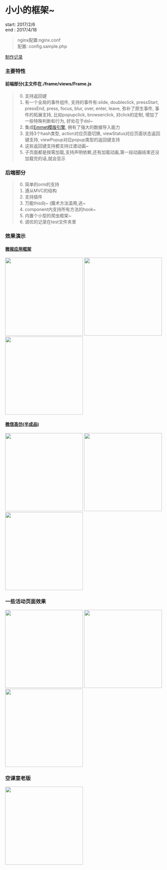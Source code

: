 # 小小的框架~

start: 2017/2/6<br>
end  : 2017/4/18

> nginx配置:nginx.conf<br>
> 配置: config.sample.php

[制作记录](http://www.jianshu.com/p/3bf037440cc0)

### 主要特性

#### 前端部分(主文件在./frame/views/Frame.js
> 0. 支持返回键
> 1. 有一个全局的事件组件, 支持的事件有:slide, doubleclick, pressStart, pressEnd, press, focus, blur, over, enter, leave, 弥补了原生事件, 事件的拓展支持, 比如popupclick, browserclick, 对click的定制, 增加了一些特殊判断和行为, 好处在于dsl~
> 2. 集成[Emmet模版引擎](https://github.com/deepkolos/emmet-template-engine), 拥有了强大的数据导入能力
> 3. 支持3个hash类型, action对应页面切换, viewStatus对应页面状态返回键支持, viewPopup对应popup类型的返回键支持
> 4. 这些返回键支持都支持过渡动画~
> 5. 子页面都是按需加载,支持声明依赖,还有加载动画,第一段动画结束还没加载完的话,就会显示

### 后端部分

> 0. 简单的orm的支持
> 1. 遵从MVC的结构
> 2. 支持插件
> 3. 万能this向~ (魔术方法滥用,逃~
> 4. component内支持所有方法的hook~
> 5. 内置个小型的爬虫框架~
> 6. 调优的记录在test文件夹里

### 效果演示

#### [微报应用框架](http://weibao.deepkolos.cn)<br>
<div>
  <img src="https://raw.githubusercontent.com/deepkolos/app_container/master/assets/list.jpg" width = "250" alt="" style="display:inline-block;"/>
  <img src="https://raw.githubusercontent.com/deepkolos/app_container/master/assets/show-emptyclass.gif" width = "250" alt="" style="display:inline-block;"/>
  <img src="https://raw.githubusercontent.com/deepkolos/app_container/master/assets/show-admin.gif" width = "250" alt="" style="display:inline-block;"/>
</div>

#### [微信高仿(半成品)](http://weibao.deepkolos.cn/littleChat#Main/Index)

<div>
  <img src="http://upload-images.jianshu.io/upload_images/252050-56764d175bce1a6f.gif?imageMogr2/auto-orient/strip" width = "250" alt="" style="display:inline-block;"/>
  <img src="http://upload-images.jianshu.io/upload_images/252050-1ca769aee48f9f5d.gif?imageMogr2/auto-orient/strip" width = "250" alt="" style="display:inline-block;"/>
  <img src="http://upload-images.jianshu.io/upload_images/252050-51281edff619ccf7.gif?imageMogr2/auto-orient/strip" width = "250" alt="" style="display:inline-block;"/>
</div>

### 一些活动页面效果

<div>
  <img src="https://raw.githubusercontent.com/deepkolos/app_container/master/assets/show-qixi.jpg" width = "250" alt="" style="display:inline-block;"/>
  <img src="https://raw.githubusercontent.com/deepkolos/app_container/master/assets/show-zhaoxin.jpg" width = "250" alt="" style="display:inline-block;"/>
  <img src="https://raw.githubusercontent.com/deepkolos/app_container/master/assets/show-list.jpg" width = "250" alt="" style="display:inline-block;"/>
</div>


### 空课室老版
<div>
  <img src="http://upload-images.jianshu.io/upload_images/252050-57e7e98145158aa0.png?imageMogr2/auto-orient/strip%7CimageView2/2/w/1240" width = "250" alt="" style="display:inline-block;"/>
</div>